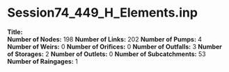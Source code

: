 # Session74_449_H_Elements.inp
**Title:**  
**Number of Nodes:** 198
**Number of Links:** 202
**Number of Pumps:** 4
**Number of Weirs:** 0
**Number of Orifices:** 0
**Number of Outfalls:** 3
**Number of Storages:** 2
**Number of Outlets:** 0
**Number of Subcatchments:** 53
**Number of Raingages:** 1
